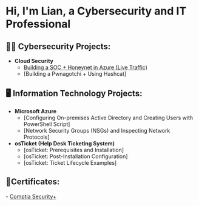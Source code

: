 <h1>Hi, I'm Lian, a Cybersecurity and IT Professional


<h2>👨‍💻 Cybersecurity Projects:</h2>

- <b>Cloud Security</b>
  - [Building a SOC + Honeynet in Azure (Live Traffic)](https://github.com/LianCanda/azure-honeynet_project)
  - [Building a Pwnagotchi + Using Hashcat]

<h2>🖥️ Information Technology Projects:</h2>

- <b>Microsoft Azure</b>
  - [Configuring On-premises Active Directory and Creating Users with PowerShell Script]
  - [Network Security Groups (NSGs) and Inspecting Network Protocols]
- <b>osTicket (Help Desk Ticketing System)</b>
  - [osTicket: Prerequisites and Installation]
  - [osTicket: Post-Installation Configuration]
  - [osTicket: Ticket Lifecycle Examples]

 
<h2>📜Certificates:</h2>
- <a href="https://github.com/user-attachments/files/18248998/CompTIA.Security%2B.ce.certificate.pdf">Comptia Security+</a>
